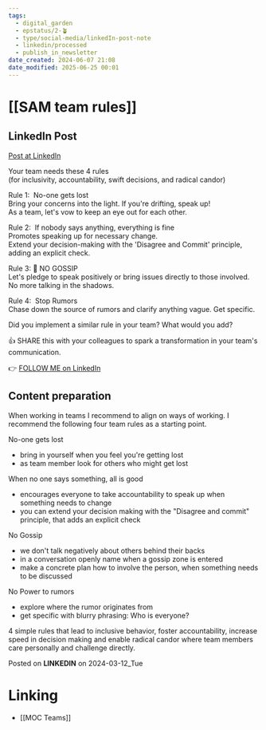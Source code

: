 ```yaml
---
tags:
  - digital_garden
  - epstatus/2-🪴
  - type/social-media/linkedIn-post-note
  - linkedin/processed
  - publish_in_newsletter
date_created: 2024-06-07 21:08
date_modified: 2025-06-25 00:01
---
```

# [[SAM team rules]]

## LinkedIn Post

[Post at LinkedIn](https://www.linkedin.com/posts/sebastiankamilli_your-team-needs-these-4-rules-for-inclusivity-activity-7173226295424720896-jnp_?utm_source=share&utm_medium=member_desktop)

Your team needs these 4 rules  
(for inclusivity, accountability, swift decisions, and radical candor)  
  
Rule 1:  No-one gets lost  
Bring your concerns into the light. If you're drifting, speak up!  
As a team, let's vow to keep an eye out for each other.  
  
Rule 2:  If nobody says anything, everything is fine  
Promotes speaking up for necessary change.  
Extend your decision-making with the 'Disagree and Commit' principle, adding an explicit check.  
  
Rule 3: 🚫 NO GOSSIP  
Let's pledge to speak positively or bring issues directly to those involved. No more talking in the shadows.  
  
Rule 4:  Stop Rumors  
Chase down the source of rumors and clarify anything vague. Get specific.  

Did you implement a similar rule in your team? What would you add?  
  
👍 SHARE this with your colleagues to spark a transformation in your team's communication.

👉 [FOLLOW ME on LinkedIn](https://www.linkedin.com/comm/mynetwork/discovery-see-all?usecase=PEOPLE_FOLLOWS&followMember=sebastiankamilli)

## Content preparation

When working in teams I recommend to align on ways of working. I recommend the following four team rules as a starting point. 

No-one gets lost
+ bring in yourself when you feel you're getting lost
+ as team member look for others who might get lost

When no one says something, all is good
+ encourages everyone to take accountability to speak up when something needs to change
+ you can extend your decision making with the "Disagree and commit" principle, that adds an explicit check 

No Gossip
+ we don't talk negatively about others behind their backs
+ in a conversation openly name when a gossip zone is entered
+ make a concrete plan how to involve the person, when something needs to be discussed

No Power to rumors
* explore where the rumor originates from
* get specific with blurry phrasing: Who is everyone?

4 simple rules that lead to inclusive behavior, foster accountability, increase speed in decision making and enable radical candor where team members care personally and challenge directly.

Posted on **LINKEDIN** on 2024-03-12_Tue

# Linking

+ [[MOC Teams]]